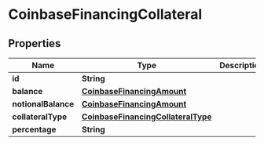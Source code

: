 
# CoinbaseFinancingCollateral

## Properties
Name | Type | Description | Notes
------------ | ------------- | ------------- | -------------
**id** | **String** |  |  [optional]
**balance** | [**CoinbaseFinancingAmount**](CoinbaseFinancingAmount.md) |  |  [optional]
**notionalBalance** | [**CoinbaseFinancingAmount**](CoinbaseFinancingAmount.md) |  |  [optional]
**collateralType** | [**CoinbaseFinancingCollateralType**](CoinbaseFinancingCollateralType.md) |  |  [optional]
**percentage** | **String** |  |  [optional]




